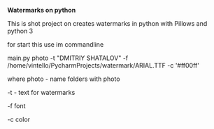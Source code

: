 **Watermarks on python**

This is shot project on creates watermarks in python with Pillows and python 3

for start this use im commandline

main.py photo -t "DMITRIY SHATALOV" -f /home/vintello/PycharmProjects/watermark/ARIAL.TTF -c '#ff00ff'

where photo - name folders with photo

-t - text for watermarks

-f font

-c color